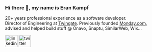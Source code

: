 ### Hi there 👋, my name is Eran Kampf
20+ years professional experience as a software developer.\
Director of Engineering at [Twingate](https://www.twingate.com).
Previously founded [Monday.com](https://www.monday.com),\
advised and helped build stuff @ Onavo, Snaptu, SimilarWeb, Wix...


[<img src='https://cdn.jsdelivr.net/npm/simple-icons@3.0.1/icons/linkedin.svg' alt='linkedin' height='40'>](https://www.linkedin.com/in/erankampf/)
[<img src='https://cdn.jsdelivr.net/npm/simple-icons@3.0.1/icons/twitter.svg' alt='twitter' height='40'>](https://twitter.com/ekampf)  
